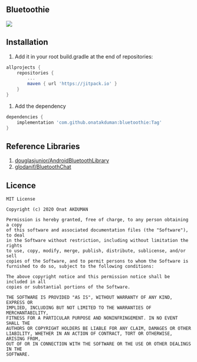 ## Bluetoothie
[![](https://jitpack.io/v/onatakduman/bluetoothie.svg)](https://jitpack.io/#onatakduman/bluetoothie)

Installation
------
1. Add it in your root build.gradle at the end of repositories:
```gradle
allprojects {
	repositories {
		...
		maven { url 'https://jitpack.io' }
	}
}
```

1. Add the dependency
```gradle
dependencies {
    implementation 'com.github.onatakduman:bluetoothie:Tag'
}
```

Reference Libraries
------
1. [douglasjunior/AndroidBluetoothLibrary](https://github.com/douglasjunior/AndroidBluetoothLibrary)
2. [glodanif/BluetoothChat](https://github.com/glodanif/BluetoothChat)


Licence
------
```
MIT License

Copyright (c) 2020 Onat AKDUMAN

Permission is hereby granted, free of charge, to any person obtaining a copy
of this software and associated documentation files (the "Software"), to deal
in the Software without restriction, including without limitation the rights
to use, copy, modify, merge, publish, distribute, sublicense, and/or sell
copies of the Software, and to permit persons to whom the Software is
furnished to do so, subject to the following conditions:

The above copyright notice and this permission notice shall be included in all
copies or substantial portions of the Software.

THE SOFTWARE IS PROVIDED "AS IS", WITHOUT WARRANTY OF ANY KIND, EXPRESS OR
IMPLIED, INCLUDING BUT NOT LIMITED TO THE WARRANTIES OF MERCHANTABILITY,
FITNESS FOR A PARTICULAR PURPOSE AND NONINFRINGEMENT. IN NO EVENT SHALL THE
AUTHORS OR COPYRIGHT HOLDERS BE LIABLE FOR ANY CLAIM, DAMAGES OR OTHER
LIABILITY, WHETHER IN AN ACTION OF CONTRACT, TORT OR OTHERWISE, ARISING FROM,
OUT OF OR IN CONNECTION WITH THE SOFTWARE OR THE USE OR OTHER DEALINGS IN THE
SOFTWARE.
```